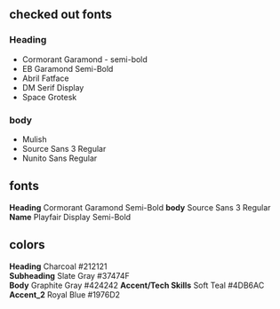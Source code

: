 ## checked out fonts

### Heading

- Cormorant Garamond - semi-bold
- EB Garamond Semi-Bold
- Abril Fatface
- DM Serif Display
- Space Grotesk

### body

- Mulish
- Source Sans 3 Regular
- Nunito Sans Regular

## fonts

**Heading** Cormorant Garamond Semi-Bold
**body** Source Sans 3 Regular
**Name** Playfair Display Semi-Bold

## colors

**Heading** Charcoal #212121  
**Subheading** Slate Gray #37474F  
**Body** Graphite Gray #424242
**Accent/Tech Skills** Soft Teal #4DB6AC
**Accent_2** Royal Blue #1976D2
